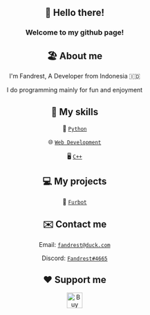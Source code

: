 <h2 align="center">👋 Hello there!</h2>
<h3 align="center">Welcome to my github page!</h3>

<h2 align="center">🏖 About me</h2>
<p align="center">I'm Fandrest, A Developer from Indonesia 🇮🇩</p>
<p align="center">I do programming mainly for fun and enjoyment</p>

<h2 align="center">🔧 My skills</h2>
<p align="center">🐍 <a href="https://www.python.org/"><code>Python</code></a></p>
<p align="center">🌐 <a href="https://html.spec.whatwg.org/"><code>Web Development</code></a></p>
<p align="center">🖥️ <a href="https://isocpp.org/"><code>C++</code></a></p>

<h2 align="center">💻 My projects</h2>
<p align="center">🦊 <a href="https://discord.com/api/oauth2/authorize?client_id=986617441176125480&permissions=8&scope=bot"><code>Furbot</code></a></p>

<h2 align="center">✉️ Contact me</h2>
<p align="center">Email: <a href="mailto:fandrest@duck.com"><code>fandrest@duck.com</code></a></p>
<p align="center">Discord: <a href="https://discord.com/"><code>Fandrest#4665</code></a></p>

<h2 align="center">❤️ Support me</h2>
<p align="center">
<a href='https://ko-fi.com/Q5Q51K6TO' target='_blank'><img height='36' style='border:0px;height:36px;' src='https://cdn.ko-fi.com/cdn/kofi2.png?v=3' border='0' alt='Buy Me a Coffee at ko-fi.com' /></a>
</p>
